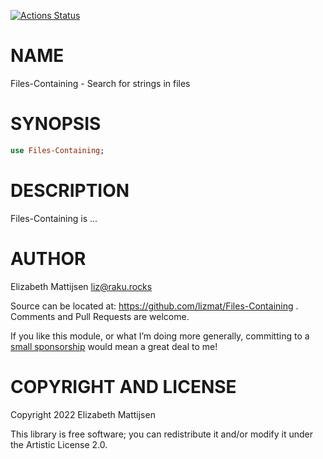 [![Actions Status](https://github.com/lizmat/Files-Containing/actions/workflows/test.yml/badge.svg)](https://github.com/lizmat/Files-Containing/actions)

NAME
====

Files-Containing - Search for strings in files

SYNOPSIS
========

```raku
use Files-Containing;
```

DESCRIPTION
===========

Files-Containing is ...

AUTHOR
======

Elizabeth Mattijsen <liz@raku.rocks>

Source can be located at: https://github.com/lizmat/Files-Containing . Comments and Pull Requests are welcome.

If you like this module, or what I’m doing more generally, committing to a [small sponsorship](https://github.com/sponsors/lizmat/) would mean a great deal to me!

COPYRIGHT AND LICENSE
=====================

Copyright 2022 Elizabeth Mattijsen

This library is free software; you can redistribute it and/or modify it under the Artistic License 2.0.

